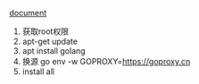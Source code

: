 [document](https://docs.microsoft.com/en-us/windows/wsl/tutorials/wsl-vscode)

1. 获取root权限
2. apt-get update
3. apt install golang
4. 换源 go env -w GOPROXY=https://goproxy.cn
5. install all